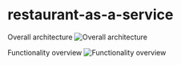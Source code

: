 # restaurant-as-a-service

Overall architecture
![Overall architecture](https://i.imgur.com/7MUexcl.png)


Functionality overview 
![Functionality overview ](https://i.imgur.com/tCsYXml.png)
